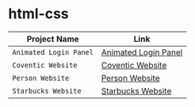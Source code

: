 # html-css

| Project Name | Link |
|----|---|
| `Animated Login Panel` | [Animated Login Panel](https://nizsimsek.github.io/html-css/animated-login-panel/) |
| `Coventic Website` | [Coventic Website](https://nizsimsek.github.io/html-css/coventic-website/) |
| `Person Website` | [Person Website](https://nizsimsek.github.io/html-css/person-website/) |
| `Starbucks Website` | [Starbucks Website](https://nizsimsek.github.io/html-css/starbucks-website/) |
